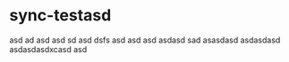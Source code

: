 # sync-testasd
asd
ad
asd
asd
sd
asd
dsfs
asd
asd
asd
asdasd
sad
asasdasd
asdasdasd
asdasdasdxcasd
asd
